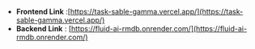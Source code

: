 - **Frontend Link** :[https://task-sable-gamma.vercel.app/](https://task-sable-gamma.vercel.app/)
- **Backend Link** : [https://fluid-ai-rmdb.onrender.com/](https://fluid-ai-rmdb.onrender.com/)
